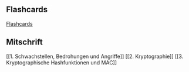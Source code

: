 ## Flashcards
[Flashcards](https://ankiweb.net/shared/info/1588050330)
## Mitschrift
[[1. Schwachstellen, Bedrohungen und Angriffe]]
[[2. Kryptographie]]
[[3. Kryptographische Hashfunktionen und MAC]]